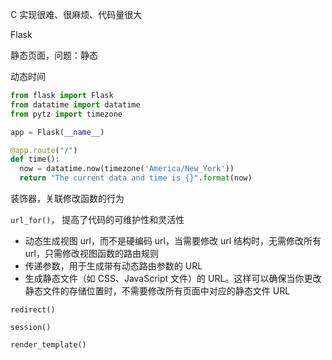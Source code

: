 C 实现很难、很麻烦、代码量很大

Flask

静态页面，问题：静态



动态时间

```py
from flask import Flask
from datatime import datatime
from pytz import timezone

app = Flask(__name__)

@app.route("/")
def time():
  now = datatime.now(timezone('America/New_York'))
  return "The current data and time is {}".format(now)
```



装饰器，关联修改函数的行为



`url_for()`， 提高了代码的可维护性和灵活性

- 动态生成视图 url，而不是硬编码 url，当需要修改 url 结构时，无需修改所有 url，只需修改视图函数的路由规则
- 传递参数，用于生成带有动态路由参数的 URL
- 生成静态文件（如 CSS、JavaScript 文件）的 URL。这样可以确保当你更改静态文件的存储位置时，不需要修改所有页面中对应的静态文件 URL

`redirect()`

`session()`

`render_template()`

